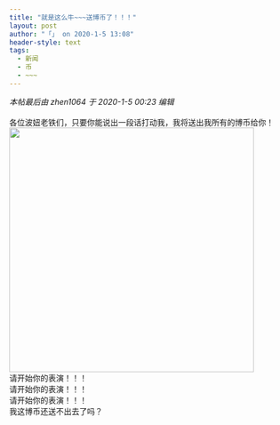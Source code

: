 ```yaml
---
title: "就是这么牛~~~送博币了！！！"
layout: post
author: "「」 on 2020-1-5 13:08"
header-style: text
tags:
  - 新闻
  - 币
  - ~~~
---
```


<head></head>
<body>
 <i class="pstatus"> 本帖最后由 zhen1064 于 2020-1-5 00:23 编辑 </i>
 <br> 
 <br> 各位波妞老铁们，只要你能说出一段话打动我，我将送出我所有的博币给你！
 <br> 
 <ignore_js_op> 
  <img aid="1324937" src="https://bbs.boniu123.cc/data/attachment/forum/202001/03/232431wflfwwfhvtqshzsq.gif" zoomfile="data/attachment/forum/202001/03/232431wflfwwfhvtqshzsq.gif" file="data/attachment/forum/202001/03/232431wflfwwfhvtqshzsq.gif" width="440" inpost="1"> 
  <div class="tip tip_4 aimg_tip" id="aimg_1324937_menu" style="position: absolute; display: none" disautofocus="true"> 
   <div class="xs0"> 
    <p><strong>b532edcd5ec14d88adafca01c988c9f9.gif</strong> <em class="xg1">(94.83 KB, 下载次数: 0)</em></p> 
    <p> <a href="forum.php?mod=attachment&amp;aid=MTMyNDkzN3wwM2Q2ZmZiOHwxNTc4MjE1ODkxfDB8NTQ2MjUw&amp;nothumb=yes" target="_blank">下载附件</a> &nbsp;<a href="javascript:;" onclick="showWindow(this.id, this.getAttribute('url'), 'get', 0);" id="savephoto_1324937" url="home.php?mod=spacecp&amp;ac=album&amp;op=saveforumphoto&amp;aid=1324937&amp;handlekey=savephoto_1324937">保存到相册</a> </p> 
    <p class="xg1 y"><span title="2020-1-3 23:24">前天&nbsp;23:24</span> 上传</p> 
   </div> 
   <div class="tip_horn"></div> 
  </div> 
 </ignore_js_op> 
 <br> 请开始你的表演！！！
 <br> 请开始你的表演！！！
 <br> 请开始你的表演！！！
 <br> 我这博币还送不出去了吗？
 <br>
</body>


